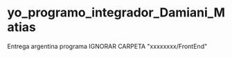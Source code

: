 # yo_programo_integrador_Damiani_Matias
Entrega argentina programa
IGNORAR CARPETA "xxxxxxxx/FrontEnd"
